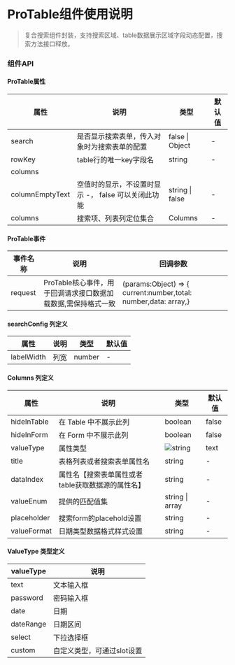 #  ProTable组件使用说明
> 复合搜索组件封装，支持搜索区域、table数据展示区域字段动态配置，搜索方法接口释放。



### 组件API







#### ProTable属性

|  属性    |   说明  |类型    |默认值|
|  ----    | ----  | ---- | ----|
| search | 是否显示搜索表单，传入对象时为搜索表单的配置  | false \| Object | - |
| rowKey   | table行的唯一key字段名 | string | - |
| columns  |  | | |
| columnEmptyText | 空值时的显示，不设置时显示 -， false 可以关闭此功能 | string \| false|  - |
| columns  | 搜索项、列表列定位集合  | Columns | - |



#### ProTable事件

|  事件名称    |   说明  | 回调参数 |
|  ----    | ----  | ---- |
| request | ProTable核心事件，用于回调请求接口数据加载数据,需保持格式一致 | (params:Object) => { current:number,total: number,data: array,} |



#### searchConfig 列定义
|  属性    |   说明  |类型    |默认值|
|  ----    | ----  | ---- | ----|
| labelWidth|  列宽 | number | - |


#### Columns 列定义

|  属性    |   说明  |类型    |默认值|
|  ----    | ----  | ---- | ----| 
| hideInTable | 在 Table 中不展示此列 | boolean| false |
| hideInForm  | 在 Form 中不展示此列 | boolean | false |
| valueType   | 属性类型 | ![string](ProTable#valuetype-类型定义) | text |
| title | 表格列表或者搜索表单属性名  | string | - |
| dataIndex  | 属性名【搜索表单属性或者table获取数据源的属性名】  | string  |  - |
| valueEnum |  提供的匹配值集  | string \| array  | - |
| placeholder | 搜索form的placehold设置 | string | - |
| valueFormat | 日期类型数据格式样式设置 | string | - |
 

#### ValueType 类型定义
|  valueType    |   说明  |
|  ----    | ----  | 
| text  |  文本输入框 |
| password  | 密码输入框 | 
| date | 日期 |
| dateRange | 日期区间 |
| select | 下拉选择框 |
| custom | 自定义类型，可通过slot设置 |


